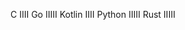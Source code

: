 C               IIII
Go              IIIII
Kotlin          IIII
Python          IIIII
Rust            IIIII

